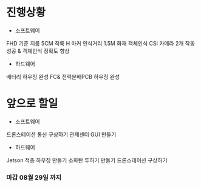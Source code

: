 # 진행상황
- 소프트웨어
  
FHD 기준 지름 5CM 착륙 H 마커 인식거리 1.5M
화재 객체인식 CSI 카메라 2개 작동 성공 & 객체인식 정확도 향상

- 하드웨어
  
배터리 하우징 완성
FC& 전력분배PCB 하우징 완성

# 앞으로 할일
- 소프트웨어

드론스테이션 통신 구상하기
관제센터 GUI 만들기


- 하드웨어

Jetson 적층 하우징 만들기
소화탄 투하기 만들기
드론스테이션 구상하기

### 마감 08월 29일 까지

